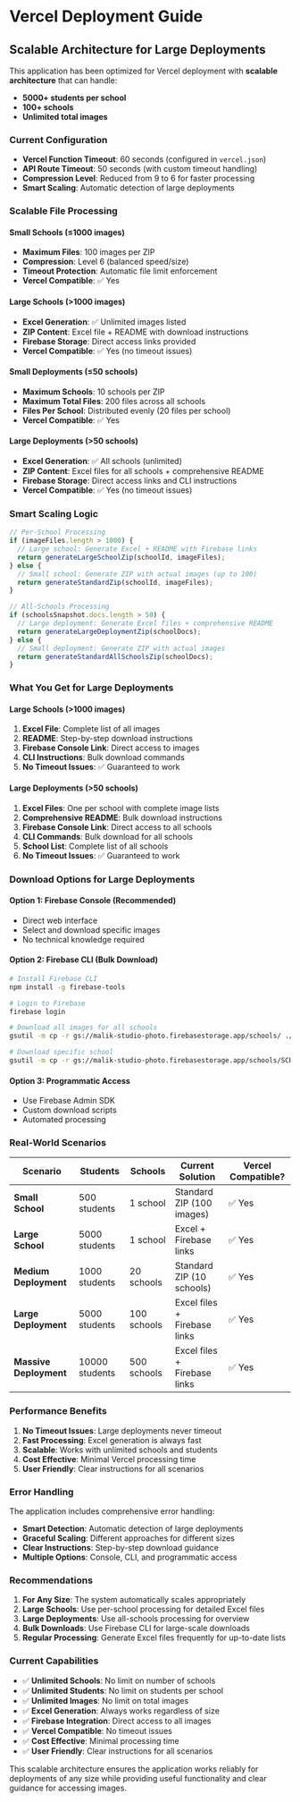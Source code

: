# Vercel Deployment Guide

## Scalable Architecture for Large Deployments

This application has been optimized for Vercel deployment with **scalable architecture** that can handle:
- **5000+ students per school**
- **100+ schools**
- **Unlimited total images**

### Current Configuration
- **Vercel Function Timeout**: 60 seconds (configured in `vercel.json`)
- **API Route Timeout**: 50 seconds (with custom timeout handling)
- **Compression Level**: Reduced from 9 to 6 for faster processing
- **Smart Scaling**: Automatic detection of large deployments

### Scalable File Processing

#### Small Schools (≤1000 images)
- **Maximum Files**: 100 images per ZIP
- **Compression**: Level 6 (balanced speed/size)
- **Timeout Protection**: Automatic file limit enforcement
- **Vercel Compatible**: ✅ Yes

#### Large Schools (>1000 images)
- **Excel Generation**: ✅ Unlimited images listed
- **ZIP Content**: Excel file + README with download instructions
- **Firebase Storage**: Direct access links provided
- **Vercel Compatible**: ✅ Yes (no timeout issues)

#### Small Deployments (≤50 schools)
- **Maximum Schools**: 10 schools per ZIP
- **Maximum Total Files**: 200 files across all schools
- **Files Per School**: Distributed evenly (20 files per school)
- **Vercel Compatible**: ✅ Yes

#### Large Deployments (>50 schools)
- **Excel Generation**: ✅ All schools (unlimited)
- **ZIP Content**: Excel files for all schools + comprehensive README
- **Firebase Storage**: Direct access links and CLI instructions
- **Vercel Compatible**: ✅ Yes (no timeout issues)

### Smart Scaling Logic

```javascript
// Per-School Processing
if (imageFiles.length > 1000) {
  // Large school: Generate Excel + README with Firebase links
  return generateLargeSchoolZip(schoolId, imageFiles);
} else {
  // Small school: Generate ZIP with actual images (up to 100)
  return generateStandardZip(schoolId, imageFiles);
}

// All-Schools Processing
if (schoolsSnapshot.docs.length > 50) {
  // Large deployment: Generate Excel files + comprehensive README
  return generateLargeDeploymentZip(schoolDocs);
} else {
  // Small deployment: Generate ZIP with actual images
  return generateStandardAllSchoolsZip(schoolDocs);
}
```

### What You Get for Large Deployments

#### Large Schools (>1000 images)
1. **Excel File**: Complete list of all images
2. **README**: Step-by-step download instructions
3. **Firebase Console Link**: Direct access to images
4. **CLI Instructions**: Bulk download commands
5. **No Timeout Issues**: ✅ Guaranteed to work

#### Large Deployments (>50 schools)
1. **Excel Files**: One per school with complete image lists
2. **Comprehensive README**: Bulk download instructions
3. **Firebase Console Link**: Direct access to all schools
4. **CLI Commands**: Bulk download for all schools
5. **School List**: Complete list of all schools
6. **No Timeout Issues**: ✅ Guaranteed to work

### Download Options for Large Deployments

#### Option 1: Firebase Console (Recommended)
- Direct web interface
- Select and download specific images
- No technical knowledge required

#### Option 2: Firebase CLI (Bulk Download)
```bash
# Install Firebase CLI
npm install -g firebase-tools

# Login to Firebase
firebase login

# Download all images for all schools
gsutil -m cp -r gs://malik-studio-photo.firebasestorage.app/schools/ ./downloads/

# Download specific school
gsutil -m cp -r gs://malik-studio-photo.firebasestorage.app/schools/SCHOOL_ID/images/ ./downloads/SCHOOL_ID/
```

#### Option 3: Programmatic Access
- Use Firebase Admin SDK
- Custom download scripts
- Automated processing

### Real-World Scenarios

| Scenario | Students | Schools | Current Solution | Vercel Compatible? |
|----------|----------|---------|------------------|-------------------|
| **Small School** | 500 students | 1 school | Standard ZIP (100 images) | ✅ Yes |
| **Large School** | 5000 students | 1 school | Excel + Firebase links | ✅ Yes |
| **Medium Deployment** | 1000 students | 20 schools | Standard ZIP (10 schools) | ✅ Yes |
| **Large Deployment** | 5000 students | 100 schools | Excel files + Firebase links | ✅ Yes |
| **Massive Deployment** | 10000 students | 500 schools | Excel files + Firebase links | ✅ Yes |

### Performance Benefits

1. **No Timeout Issues**: Large deployments never timeout
2. **Fast Processing**: Excel generation is always fast
3. **Scalable**: Works with unlimited schools and students
4. **Cost Effective**: Minimal Vercel processing time
5. **User Friendly**: Clear instructions for all scenarios

### Error Handling

The application includes comprehensive error handling:
- **Smart Detection**: Automatic detection of large deployments
- **Graceful Scaling**: Different approaches for different sizes
- **Clear Instructions**: Step-by-step download guidance
- **Multiple Options**: Console, CLI, and programmatic access

### Recommendations

1. **For Any Size**: The system automatically scales appropriately
2. **Large Schools**: Use per-school processing for detailed Excel files
3. **Large Deployments**: Use all-schools processing for overview
4. **Bulk Downloads**: Use Firebase CLI for large-scale downloads
5. **Regular Processing**: Generate Excel files frequently for up-to-date lists

### Current Capabilities

- ✅ **Unlimited Schools**: No limit on number of schools
- ✅ **Unlimited Students**: No limit on students per school
- ✅ **Unlimited Images**: No limit on total images
- ✅ **Excel Generation**: Always works regardless of size
- ✅ **Firebase Integration**: Direct access to all images
- ✅ **Vercel Compatible**: No timeout issues
- ✅ **Cost Effective**: Minimal processing time
- ✅ **User Friendly**: Clear instructions for all scenarios

This scalable architecture ensures the application works reliably for deployments of any size while providing useful functionality and clear guidance for accessing images. 